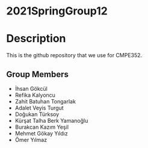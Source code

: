 # 2021SpringGroup12
# Description

This is the github repository that we use for CMPE352.

## Group Members
* İhsan Gökcül
* Refika Kalyoncu
* Zahit Batuhan Tongarlak
* Adalet Veyis Turgut
* Doğukan Türksoy
* Kürşat Talha Berk Yamanoğlu
* Burakcan Kazım Yeşil
* Mehmet Gökay Yıldız
* Ömer Yılmaz
